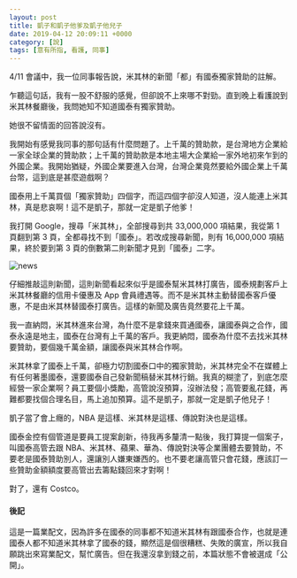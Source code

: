 ```yaml
---
layout: post
title: 凱子和凱子他爹及凱子他兒子
date: 2019-04-12 20:09:11 +0000
category: [說]
tags: [意有所指, 看護, 同事]
---
```


4/11 會議中，我一位同事報告說，米其林的新聞「都」有國泰獨家贊助的註解。

乍聽這句話，我有一股不舒服的感覺，但卻說不上來哪不對勁。直到晚上看護說到米其林餐廳後，我問她知不知道國泰有獨家贊助。

她很不留情面的回答說沒有。

我開始有感覺我同事的那句話有什麼問題了。上千萬的贊助款，是台灣地方企業給一家全球企業的贊助款；上千萬的贊助款是本地主場大企業給一家外地初來乍到的外國企業。我開始猶疑，外國企業要進入台灣，台灣企業竟然要給外國企業上千萬台幣，這到底是甚麼遊戲啊？

國泰用上千萬買個「獨家贊助」四個字，而這四個字卻沒人知道，沒人能連上米其林，真是悲哀啊！這不是凱子，那就一定是凱子他爹！

我打開 Google，搜尋「米其林」，全部搜尋到共 33,000,000 項結果，我從第 1 頁翻到第 3 頁，全都尋找不到「國泰」。若改成搜尋新聞，則有 16,000,000 項結果，終於要到第 3 頁的倒數第二則新聞才見到「國泰」二字。

![news](/blog/assets/images/2019/Michelin.jpg "國泰發的米其林新聞")

仔細推敲這則新聞，這則新聞看起來似乎是國泰幫米其林打廣告，國泰規劃客戶上米其林餐廳的信用卡優惠及 App 會員禮遇等。而不是米其林主動替國泰客戶優惠，不是由米其林替國泰打廣告。這樣的新聞及廣告竟然要花上千萬。

我一直納悶，米其林進來台灣，為什麼不是拿錢來買通國泰，讓國泰與之合作，國泰永遠是地主，國泰在台灣有上千萬的客戶。我更納悶，國泰為什麼不去找米其林要贊助，要個幾千萬金額，讓國泰與米其林合作啊。

米其林拿了國泰上千萬，卻極力切割國泰口中的獨家贊助，米其林完全不在媒體上有任何著墨國泰，還要國泰自己發新聞稿替米其林行銷。我真的糊塗了，到底怎麼經營一家企業啊？員工要個小獎勵，高管說沒預算，沒辦法發；高管要亂花錢，再難都要找個合理名目，馬上追加預算。這不是凱子，那就一定是凱子他兒子！

凱子當了會上癮的，NBA 是這樣、米其林是這樣、傳說對決也是這樣。

國泰金控有個管道是要員工提案創新，待我再多釐清一點後，我打算提一個案子，叫國泰高管去跟 NBA、米其林、蘋果、華為、傳說對決等企業團體去要贊助，不要老是國泰贊助別人，還讓別人嫌東嫌西的。也不要老讓高管只會花錢，應該訂一些贊助金額額度要高管出去籌點錢回來才對啊！

對了，還有 Costco。


#### 後記

這是一篇業配文，因為許多在國泰的同事都不知道米其林有跟國泰合作，也就是連國泰人都不知道米其林拿了國泰的錢，顯然這是個很糟糕、失敗的廣宣，所以我自願跳出來寫業配文，幫忙廣告。但在我還沒拿到錢之前，本篇狀態不會被選成「公開」。
